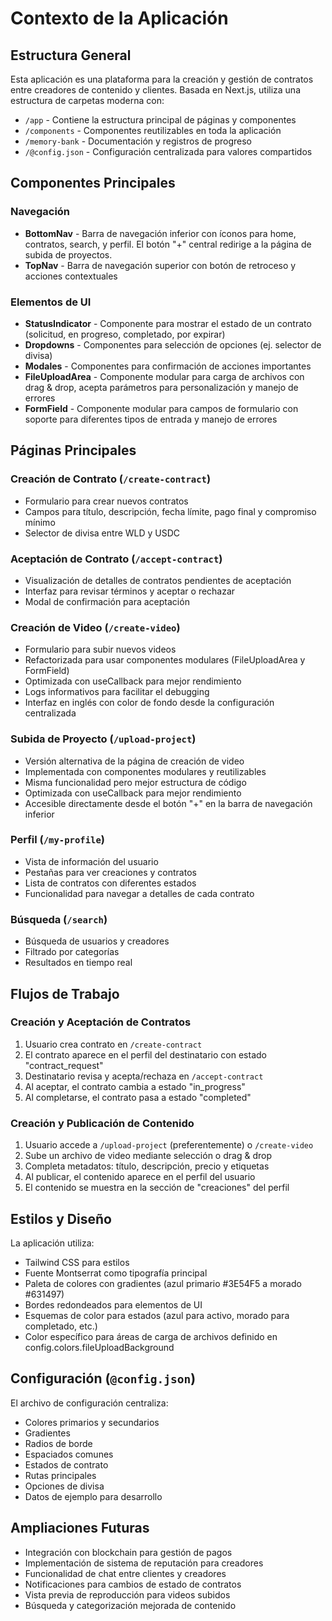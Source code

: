 # Contexto de la Aplicación

## Estructura General

Esta aplicación es una plataforma para la creación y gestión de contratos entre creadores de contenido y clientes. Basada en Next.js, utiliza una estructura de carpetas moderna con:

- `/app` - Contiene la estructura principal de páginas y componentes
- `/components` - Componentes reutilizables en toda la aplicación
- `/memory-bank` - Documentación y registros de progreso
- `/@config.json` - Configuración centralizada para valores compartidos

## Componentes Principales

### Navegación
- **BottomNav** - Barra de navegación inferior con íconos para home, contratos, search, y perfil. El botón "+" central redirige a la página de subida de proyectos.
- **TopNav** - Barra de navegación superior con botón de retroceso y acciones contextuales

### Elementos de UI
- **StatusIndicator** - Componente para mostrar el estado de un contrato (solicitud, en progreso, completado, por expirar)
- **Dropdowns** - Componentes para selección de opciones (ej. selector de divisa)
- **Modales** - Componentes para confirmación de acciones importantes
- **FileUploadArea** - Componente modular para carga de archivos con drag & drop, acepta parámetros para personalización y manejo de errores
- **FormField** - Componente modular para campos de formulario con soporte para diferentes tipos de entrada y manejo de errores

## Páginas Principales

### Creación de Contrato (`/create-contract`)
- Formulario para crear nuevos contratos
- Campos para título, descripción, fecha límite, pago final y compromiso mínimo
- Selector de divisa entre WLD y USDC

### Aceptación de Contrato (`/accept-contract`)
- Visualización de detalles de contratos pendientes de aceptación
- Interfaz para revisar términos y aceptar o rechazar
- Modal de confirmación para aceptación

### Creación de Video (`/create-video`)
- Formulario para subir nuevos videos
- Refactorizada para usar componentes modulares (FileUploadArea y FormField)
- Optimizada con useCallback para mejor rendimiento
- Logs informativos para facilitar el debugging
- Interfaz en inglés con color de fondo desde la configuración centralizada

### Subida de Proyecto (`/upload-project`)
- Versión alternativa de la página de creación de video
- Implementada con componentes modulares y reutilizables
- Misma funcionalidad pero mejor estructura de código
- Optimizada con useCallback para mejor rendimiento
- Accesible directamente desde el botón "+" en la barra de navegación inferior

### Perfil (`/my-profile`)
- Vista de información del usuario
- Pestañas para ver creaciones y contratos
- Lista de contratos con diferentes estados
- Funcionalidad para navegar a detalles de cada contrato

### Búsqueda (`/search`)
- Búsqueda de usuarios y creadores
- Filtrado por categorías
- Resultados en tiempo real

## Flujos de Trabajo

### Creación y Aceptación de Contratos
1. Usuario crea contrato en `/create-contract`
2. El contrato aparece en el perfil del destinatario con estado "contract_request"
3. Destinatario revisa y acepta/rechaza en `/accept-contract`
4. Al aceptar, el contrato cambia a estado "in_progress"
5. Al completarse, el contrato pasa a estado "completed"

### Creación y Publicación de Contenido
1. Usuario accede a `/upload-project` (preferentemente) o `/create-video`
2. Sube un archivo de video mediante selección o drag & drop
3. Completa metadatos: título, descripción, precio y etiquetas
4. Al publicar, el contenido aparece en el perfil del usuario
5. El contenido se muestra en la sección de "creaciones" del perfil

## Estilos y Diseño

La aplicación utiliza:
- Tailwind CSS para estilos
- Fuente Montserrat como tipografía principal
- Paleta de colores con gradientes (azul primario #3E54F5 a morado #631497)
- Bordes redondeados para elementos de UI
- Esquemas de color para estados (azul para activo, morado para completado, etc.)
- Color específico para áreas de carga de archivos definido en config.colors.fileUploadBackground

## Configuración (`@config.json`)

El archivo de configuración centraliza:
- Colores primarios y secundarios
- Gradientes
- Radios de borde
- Espaciados comunes
- Estados de contrato
- Rutas principales
- Opciones de divisa
- Datos de ejemplo para desarrollo

## Ampliaciones Futuras

- Integración con blockchain para gestión de pagos
- Implementación de sistema de reputación para creadores
- Funcionalidad de chat entre clientes y creadores
- Notificaciones para cambios de estado de contratos
- Vista previa de reproducción para videos subidos
- Búsqueda y categorización mejorada de contenido 
